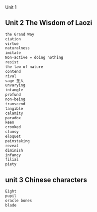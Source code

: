 Unit 1 

## Unit 2 The Wisdom of Laozi

```txt
the Grand Way
ciation
virtue
naturalness
imitate
Non-active = doing nothing
resist
the law of nature
contend
rival
sage 圣人
unvarying
intangle
profund
non-being
transcend
tangible
calamity
paradox
keen
crooked
clumsy
eloquet
painstaking
reveal
diminish
infancy
filial
piety
```

## unit 3 Chinese characters

 ```txt
Eight 
pupil
oracle bones
blade
 ```

